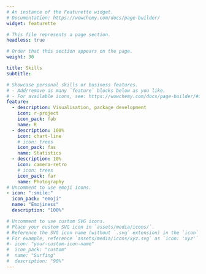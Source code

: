 ```yaml
---
# An instance of the Featurette widget.
# Documentation: https://wowchemy.com/docs/page-builder/
widget: featurette

# This file represents a page section.
headless: true

# Order that this section appears on the page.
weight: 30

title: Skills
subtitle:

# Showcase personal skills or business features.
# - Add/remove as many `feature` blocks below as you like.
# - For available icons, see: https://wowchemy.com/docs/page-builder/#icons
feature:
  - description: Visualisation, package development
    icon: r-project
    icon_pack: fab
    name: R
  - description: 100%
    icon: chart-line
    # icon: trees
    icon_pack: fas
    name: Statistics
  - description: 10%
    icon: camera-retro
    # icon: trees
    icon_pack: far
    name: Photography
# Uncomment to use emoji icons.
- icon: ":smile:"
  icon_pack: "emoji"
  name: "Emojiness"
  description: "100%"

# Uncomment to use custom SVG icons.
# Place your custom SVG icon in `assets/media/icons/`.
# Reference the SVG icon name (without `.svg` extension) in the `icon` field.
# For example, reference `assets/media/icons/xyz.svg` as `icon: 'xyz'`
#- icon: "your-custom-icon-name"
#  icon_pack: "custom"
#  name: "Surfing"
#  description: "90%"
---
```

